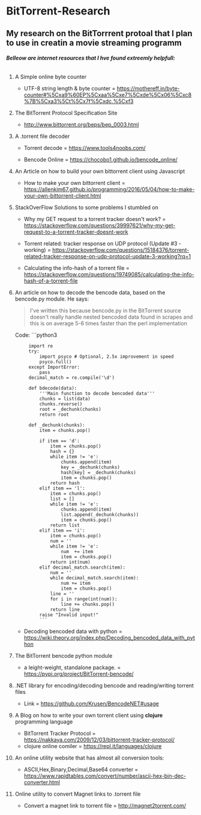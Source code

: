 # BitTorrent-Research
## My research on the BitTorrrent protoal that I plan to use in creatin a movie streaming programm

###### **Belleow are internet resources that I hve found extreemly helpfull:**

1. A Simple online byte counter
  	- UTF-8 string length & byte counter = https://mothereff.in/byte-counter#%5Cxa9%60EP%5Cxaa%5Cxe7%5Cxde%5Cx06%5Cxc8%7B%5Cxa3%5Ct%5Cx7f%5Cxdc.%5Cxf3

2. The BitTorrent Protocol Specification Site 
	- http://www.bittorrent.org/beps/bep_0003.html

3. A .torrent file decoder 
	- Torrent decode = https://www.tools4noobs.com/

	- Bencode Online = https://chocobo1.github.io/bencode_online/

4. An Article on how to build your own bittorrent client using Javascript 
	- How to make your own bittorrent client = https://allenkim67.github.io/programming/2016/05/04/how-to-make-your-own-bittorrent-client.html

5. StackOverFlow Solutions to some problems I stumbled on
	- Why my GET request to a torrent tracker doesn't work? = https://stackoverflow.com/questions/39997621/why-my-get-request-to-a-torrent-tracker-doesnt-work

	- Torrent related: tracker response on UDP protocol (Update #3 - working) = https://stackoverflow.com/questions/15184376/torrent-related-tracker-response-on-udp-protocol-update-3-working?rq=1

	- Calculating the info-hash of a torrent file = https://stackoverflow.com/questions/19749085/calculating-the-info-hash-of-a-torrent-file

6. An article on how to decode the bencode data, based on the bencode.py module. 
	He says: 
	> I've written this because bencode.py in the BitTorrent source doesn't really handle nested bencoded data found in scrapes and this 	is on average 5-6 times faster than the perl implementation
	
	Code: ```python3
	
			import re
			try:
				import psyco # Optional, 2.5x improvement in speed
				psyco.full()
			except ImportError:
				pass
			decimal_match = re.compile('\d')

			def bdecode(data):
				'''Main function to decode bencoded data'''
				chunks = list(data)
				chunks.reverse()
				root = _dechunk(chunks)
				return root

			def _dechunk(chunks):
				item = chunks.pop()

				if item == 'd': 
					item = chunks.pop()
					hash = {}
					while item != 'e':
						chunks.append(item)
						key = _dechunk(chunks)
						hash[key] = _dechunk(chunks)
						item = chunks.pop()
					return hash
				elif item == 'l':
					item = chunks.pop()
					list = []
					while item != 'e':
						chunks.append(item)
						list.append(_dechunk(chunks))
						item = chunks.pop()
					return list
				elif item == 'i':
					item = chunks.pop()
					num = ''
					while item != 'e':
						num  += item
						item = chunks.pop()
					return int(num)
				elif decimal_match.search(item):
					num = ''
					while decimal_match.search(item):
						num += item
						item = chunks.pop()
					line = ''
					for i in range(int(num)):
						line += chunks.pop()
					return line
				raise "Invalid input!"
				```
	- Decoding bencoded data with python = https://wiki.theory.org/index.php/Decoding_bencoded_data_with_python

7. The BitTorrent bencode python module 
	- a leight-weight, standalone package. = https://pypi.org/project/BitTorrent-bencode/

8. .NET library for encoding/decoding bencode and reading/writing torrent files  
	- Link = https://github.com/Krusen/BencodeNET#usage

9. A Blog on how to write your own torrent client using **clojure** programming language 
	- BitTorrent Tracker Protocol = https://nakkaya.com/2009/12/03/bittorrent-tracker-protocol/
    - clojure online comiler  =  https://repl.it/languages/clojure

10. An online utility website that has almost all conversion tools:
	- ASCII,Hex,Binary,Decimal,Base64 converter = https://www.rapidtables.com/convert/number/ascii-hex-bin-dec-converter.html

11. Online utility to convert Magnet links to .torrent file 
	- Convert a magnet link to torrent file  = http://magnet2torrent.com/
